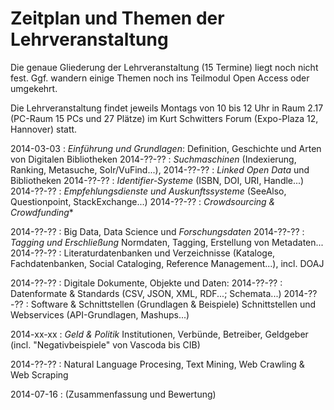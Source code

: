 # Zeitplan und Themen der Lehrveranstaltung

Die genaue Gliederung der Lehrveranstaltung (15 Termine) liegt noch nicht fest.
Ggf. wandern einige Themen noch ins Teilmodul Open Access oder umgekehrt. 

Die Lehrveranstaltung findet jeweils Montags von 10 bis 12 Uhr in Raum 2.17
(PC-Raum 15 PCs und 27 Plätze) im Kurt Schwitters Forum (Expo-Plaza 12,
Hannover) statt.

2014-03-03
  : *Einführung und Grundlagen*:
    Definition, Geschichte und Arten von Digitalen Bibliotheken
2014-??-??
  : *Suchmaschinen* (Indexierung, Ranking, Metasuche, Solr/VuFind...),
2014-??-??
  : *Linked Open Data* und Bibliotheken
2014-??-??
  : *Identifier-Systeme* (ISBN, DOI, URI, Handle...)
2014-??-??
  : *Empfehlungsdienste und Auskunftssysteme*
    (SeeAlso, Questionpoint, StackExchange...)
2014-??-??
  : *Crowdsourcing & Crowdfunding**

2014-??-??
  : Big Data, Data Science und *Forschungsdaten*
2014-??-??
  : *Tagging und Erschließung*
    Normdaten, Tagging, Erstellung von Metadaten...
2014-??-??
  : Literaturdatenbanken und Verzeichnisse (Kataloge, 
    Fachdatenbanken, Social Cataloging, Reference Management...),
    incl. DOAJ

2014-??-??
  : Digitale Dokumente, Objekte und Daten:
2014-??-??
  : Datenformate & Standards (CSV, JSON, XML, RDF...; Schemata...)
2014-??-??
  : Software & Schnittstellen (Grundlagen & Beispiele)
    Schnittstellen und Webservices (API-Grundlagen, Mashups...)

2014-xx-xx
  : *Geld & Politik*
    Institutionen, Verbünde, Betreiber, Geldgeber
    (incl. "Negativbeispiele" von Vascoda bis CIB)

2014-??-??
  : Natural Language Procesing, Text Mining, Web Crawling & Web Scraping

2014-07-16
  : (Zusammenfassung und Bewertung)

